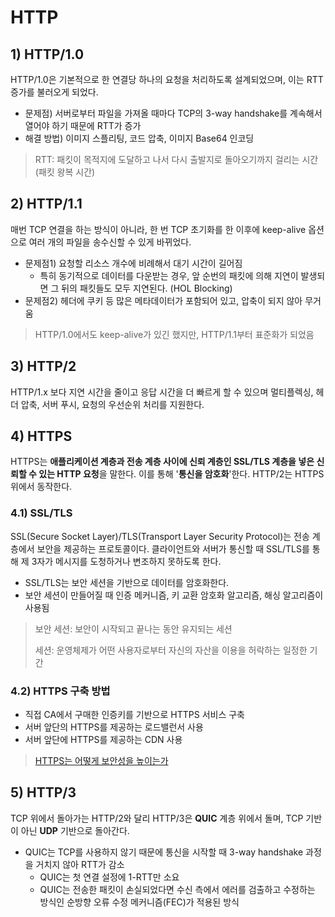# HTTP

## 1) HTTP/1.0

HTTP/1.0은 기본적으로 한 연결당 하나의 요청을 처리하도록 설계되었으며, 이는 RTT 증가를 불러오게 되었다.

- 문제점) 서버로부터 파일을 가져올 때마다 TCP의 3-way handshake를 계속해서 열어야 하기 때문에 RTT가 증가
- 해결 방법) 이미지 스플리팅, 코드 압축, 이미지 Base64 인코딩



> RTT: 패킷이 목적지에 도달하고 나서 다시 출발지로 돌아오기까지 걸리는 시간 (패킷 왕복 시간)



## 2) HTTP/1.1

매번 TCP 연결을 하는 방식이 아니라, 한 번 TCP 초기화를 한 이후에 keep-alive 옵션으로 여러 개의 파일을 송수신할 수 있게 바뀌었다.

- 문제점1) 요청할 리소스 개수에 비례해서 대기 시간이 길어짐
  - 특히 동기적으로 데이터를 다운받는 경우, 앞 순번의 패킷에 의해 지연이 발생되면 그 뒤의 패킷들도 모두 지연된다. (HOL Blocking)
- 문제점2) 헤더에 쿠키 등 많은 메타데이터가 포함되어 있고, 압축이 되지 않아 무거움



> HTTP/1.0에서도 keep-alive가 있긴 했지만, HTTP/1.1부터 표준화가 되었음



## 3) HTTP/2

HTTP/1.x 보다 지연 시간을 줄이고 응답 시간을 더 빠르게 할 수 있으며 멀티플렉싱, 헤더 압축, 서버 푸시, 요청의 우선순위 처리를 지원한다.



## 4) HTTPS

HTTPS는 **애플리케이션 계층과 전송 계층 사이에 신뢰 계층인 SSL/TLS 계층을 넣은 신뢰할 수 있는 HTTP 요청**을 말한다. 이를 통해 '**통신을 암호화**'한다. HTTP/2는 HTTPS 위에서 동작한다.



### 4.1) SSL/TLS

SSL(Secure Socket Layer)/TLS(Transport Layer Security Protocol)는 전송 계층에서 보안을 제공하는 프로토콜이다. 클라이언트와 서버가 통신할 때 SSL/TLS를 통해 제 3자가 메시지를 도청하거나 변조하지 못하도록 한다.

- SSL/TLS는 보안 세션을 기반으로 데이터를 암호화한다.
- 보안 세션이 만들어질 때 인증 메커니즘, 키 교환 암호화 알고리즘, 해싱 알고리즘이 사용됨



> 보안 세션: 보안이 시작되고 끝나는 동안 유지되는 세션
>
> 세션: 운영체제가 어떤 사용자로부터 자신의 자산을 이용을 허락하는 일정한 기간



### 4.2) HTTPS 구축 방법

- 직접 CA에서 구매한 인증키를 기반으로 HTTPS 서비스 구축
- 서버 앞단의 HTTPS를 제공하는 로드밸런서 사용
- 서버 앞단에 HTTPS를 제공하는 CDN 사용



> [HTTPS는 어떻게 보안성을 높이는가](https://youtu.be/cfKiAwfU1MI?si=2sfaCoDXAW7yH3U2)



## 5) HTTP/3

TCP 위에서 돌아가는 HTTP/2와 달리 HTTP/3은 **QUIC** 계층 위에서 돌며, TCP 기반이 아닌 **UDP** 기반으로 돌아간다.

- QUIC는 TCP를 사용하지 않기 때문에 통신을 시작할 때 3-way handshake 과정을 거치지 않아 RTT가 감소
  - QUIC는 첫 연결 설정에 1-RTT만 소요
  - QUIC는 전송한 패킷이 손실되었다면 수신 측에서 에러를 검출하고 수정하는 방식인 순방향 오류 수정 메커니즘(FEC)가 적용된 방식